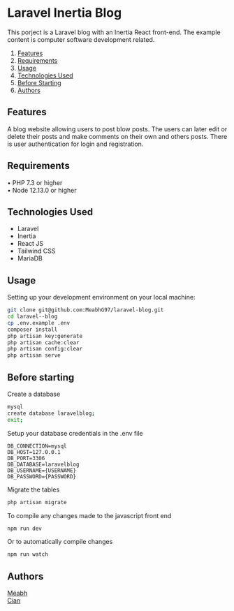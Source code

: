 # Laravel Inertia Blog

This porject is a Laravel blog with an Inertia React front-end. The example content is computer software development related.

1. [Features](#features)
2. [Requirements](#requirements)
3. [Usage](#usage)
4. [Technologies Used](#technologies-used)
5. [Before Starting](#before-starting)
6. [Authors](#authors)

## Features

A blog website allowing users to post blow posts. The users can later edit or delete their posts and make comments on their own and others posts.
There is user authentication for login and registration.

## Requirements

• PHP 7.3 or higher  
• Node 12.13.0 or higher

## Technologies Used

- Laravel
- Inertia
- React JS
- Tailwind CSS
- MariaDB

## Usage

Setting up your development environment on your local machine:

```bash
git clone git@github.com:MeabhG97/laravel-blog.git
cd laravel--blog
cp .env.example .env
composer install
php artisan key:generate
php artisan cache:clear
php artisan config:clear
php artisan serve
```

## Before starting

Create a database

```bash
mysql
create database laravelblog;
exit;
```

Setup your database credentials in the .env file

```env
DB_CONNECTION=mysql
DB_HOST=127.0.0.1
DB_PORT=3306
DB_DATABASE=laravelblog
DB_USERNAME={USERNAME}
DB_PASSWORD={PASSWORD}
```

Migrate the tables

```bash
php artisan migrate
```

To compile any changes made to the javascript front end

```bash
npm run dev
```

Or to automatically compile changes

```bash
npm run watch
```

## Authors

[Méabh](https://github.com/MeabhG97)  
[Cian](https://github.com/cianashby1337)

